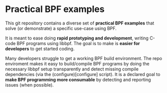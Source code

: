 # Practical BPF examples

This git repository contains a diverse set of **practical BPF examples** that
solve (or demonstrate) a specific use-case using BPF.

It is meant to ease doing **rapid prototyping and development**, writing C-code
BPF programs using libbpf.  The goal is to make is **easier for developers** to
get started coding.

Many developers struggle to get a working BPF build environment.  The repo
enviroment makes it easy to build/compile BPF programs by doing the necessary
libbpf setup transparently and detect missing compile dependencies (via the
(configure)[configure] script). It is a declared goal to **make BPF programming
more consumable** by detecting and reporting issues (when possible).
